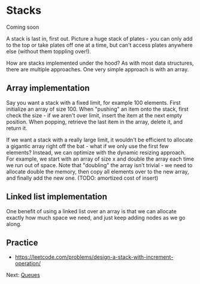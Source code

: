 # Stacks

Coming soon


A stack is last in, first out. Picture a huge stack of plates - you can only add to the top or take plates off one at a time, but can't access plates anywhere else (without them toppling over!).

How are stacks implemented under the hood? As with most data structures, there are multiple approaches. One very simple approach is with an array. 

## Array implementation  ##

Say you want a stack with a fixed limit, for example 100 elements. First initialize an array of size 100. When "pushing" an item onto the stack, first check the size - if we aren't over limit, insert the item at the next empty position. When popping, retrieve the last item in the array, delete it, and return it. 

If we want a stack with a really large limit, it wouldn't be efficient to allocate a gigantic array right off the bat - what if we only use the first few elements? Instead, we can optimize with the dynamic resizing approach. For example, we start with an array of size x and double the array each time we run out of space. Note that "doubling" the array isn't trivial - we need to allocate double the memory, then copy all elements over to the new array, and finally add the new one. (TODO: amortized cost of insert)

## Linked list implementation ##

One benefit of using a linked list over an array is that we can allocate exactly how much space we need, and just keep adding nodes as we go along. 




## Practice ##
- https://leetcode.com/problems/design-a-stack-with-increment-operation/

Next: [Queues](5_queues.md)